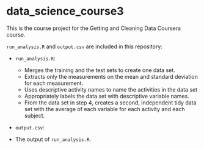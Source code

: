 # data_science_course3

This is the course project for the Getting and Cleaning Data Coursera course. 

`run_analysis.R` and `output.csv` are included in this repository:
- `run_analysis.R`:
  - Merges the training and the test sets to create one data set.
  - Extracts only the measurements on the mean and standard deviation for each measurement. 
  - Uses descriptive activity names to name the activities in the data set
  - Appropriately labels the data set with descriptive variable names. 
  - From the data set in step 4, creates a second, independent tidy data set with the average of each variable for each activity and each subject.
 
 - `output.csv`:
  - The output of `run_analysis.R`.








